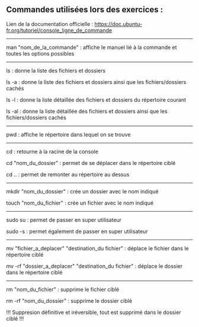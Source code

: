 Commandes utilisées lors des exercices :
------

Lien de la documentation officielle : https://doc.ubuntu-fr.org/tutoriel/console_ligne_de_commande

------

man "nom_de_la_commande" : affiche le manuel lié à la commande et toutes les options possibles

------

ls : donne la liste des fichiers et dossiers

ls -a : donne la liste des fichiers et dossiers ainsi que les fichiers/dossiers cachés

ls -l : donne la liste détaillée des fichiers et dossiers du répertoire courant

ls -al : donne la liste détaillée des fichiers et dossiers ainsi que les fichiers/dossiers cachés

------

pwd : affiche le répertoire dans lequel on se trouve

------

cd : retourne à la racine de la console 

cd "nom_du_dossier" : permet de se déplacer dans le répertoire ciblé

cd .. : permet de remonter au répertoire au dessus

------

mkdir "nom_du_dossier" : crée un dossier avec le nom indiqué

touch "nom_du_fichier" : crée un fichier avec le nom indiqué

------

sudo su : permet de passer en super utilisateur

sudo -s : permet également de passer en super utilisateur

------

mv "fichier_a_deplacer" "destination_du fichier" : déplace le fichier dans le répertoire ciblé

mv -rf "dossier_a_deplacer" "destination_du fichier" : déplace le dossier dans le répertoire ciblé

------

rm "nom_du_fichier" : supprime le fichier ciblé

rm -rf "nom_du_dossier" : supprime le dossier ciblé

!!! Suppresion définitive et iréversible, tout est supprimé dans le dossier ciblé !!!
